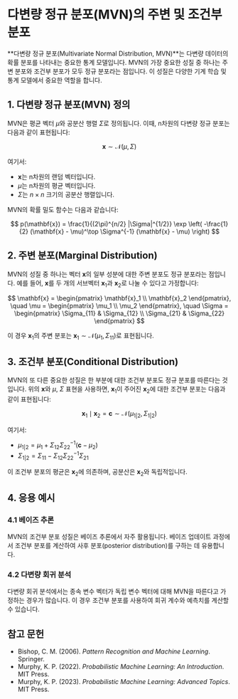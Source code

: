 # 다변량 정규 분포(MVN)의 주변 및 조건부 분포

**다변량 정규 분포(Multivariate Normal Distribution, MVN)**는 다변량 데이터의 확률 분포를 나타내는 중요한 통계 모델입니다. MVN의 가장 중요한 성질 중 하나는 주변 분포와 조건부 분포가 모두 정규 분포라는 점입니다. 이 성질은 다양한 기계 학습 및 통계 모델에서 중요한 역할을 합니다.

## 1. 다변량 정규 분포(MVN) 정의

MVN은 평균 벡터 $\mu$와 공분산 행렬 $\Sigma$로 정의됩니다. 이때, n차원의 다변량 정규 분포는 다음과 같이 표현됩니다:

$$
\mathbf{x} \sim \mathcal{N}(\mu, \Sigma)
$$

여기서:
- $\mathbf{x}$는 n차원의 랜덤 벡터입니다.
- $\mu$는 n차원의 평균 벡터입니다.
- $\Sigma$는 $n \times n$ 크기의 공분산 행렬입니다.

MVN의 확률 밀도 함수는 다음과 같습니다:

$$
p(\mathbf{x}) = \frac{1}{(2\pi)^{n/2} |\Sigma|^{1/2}} \exp \left( -\frac{1}{2} (\mathbf{x} - \mu)^\top \Sigma^{-1} (\mathbf{x} - \mu) \right)
$$

## 2. 주변 분포(Marginal Distribution)

MVN의 성질 중 하나는 벡터 $\mathbf{x}$의 일부 성분에 대한 주변 분포도 정규 분포라는 점입니다. 예를 들어, $\mathbf{x}$를 두 개의 서브벡터 $\mathbf{x}_1$과 $\mathbf{x}_2$로 나눌 수 있다고 가정합니다:

$$
\mathbf{x} = \begin{pmatrix} \mathbf{x}_1 \\ \mathbf{x}_2 \end{pmatrix}, \quad \mu = \begin{pmatrix} \mu_1 \\ \mu_2 \end{pmatrix}, \quad \Sigma = \begin{pmatrix} \Sigma_{11} & \Sigma_{12} \\ \Sigma_{21} & \Sigma_{22} \end{pmatrix}
$$

이 경우 $\mathbf{x}_1$의 주변 분포는 $\mathbf{x}_1 \sim \mathcal{N}(\mu_1, \Sigma_{11})$로 표현됩니다.

## 3. 조건부 분포(Conditional Distribution)

MVN의 또 다른 중요한 성질은 한 부분에 대한 조건부 분포도 정규 분포를 따른다는 것입니다. 위의 $\mathbf{x}$와 $\mu$, $\Sigma$ 표현을 사용하면, $\mathbf{x}_1$이 주어진 $\mathbf{x}_2$에 대한 조건부 분포는 다음과 같이 표현됩니다:

$$
\mathbf{x}_1 \mid \mathbf{x}_2 = \mathbf{c} \sim \mathcal{N}(\mu_{1|2}, \Sigma_{1|2})
$$

여기서:
- $\mu_{1|2} = \mu_1 + \Sigma_{12} \Sigma_{22}^{-1} (\mathbf{c} - \mu_2)$
- $\Sigma_{1|2} = \Sigma_{11} - \Sigma_{12} \Sigma_{22}^{-1} \Sigma_{21}$

이 조건부 분포의 평균은 $\mathbf{x}_2$에 의존하며, 공분산은 $\mathbf{x}_2$와 독립적입니다.

## 4. 응용 예시

### 4.1 베이즈 추론
MVN의 조건부 분포 성질은 베이즈 추론에서 자주 활용됩니다. 베이즈 업데이트 과정에서 조건부 분포를 계산하여 사후 분포(posterior distribution)를 구하는 데 유용합니다.

### 4.2 다변량 회귀 분석
다변량 회귀 분석에서는 종속 변수 벡터가 독립 변수 벡터에 대해 MVN을 따른다고 가정하는 경우가 많습니다. 이 경우 조건부 분포를 사용하여 회귀 계수와 예측치를 계산할 수 있습니다.

## 참고 문헌
- Bishop, C. M. (2006). *Pattern Recognition and Machine Learning*. Springer.
- Murphy, K. P. (2022). *Probabilistic Machine Learning: An Introduction*. MIT Press.
- Murphy, K. P. (2023). *Probabilistic Machine Learning: Advanced Topics*. MIT Press.
